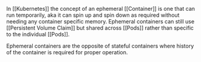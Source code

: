 In [[Kubernetes]] the concept of an ephemeral [[Container]] is one that can run temporarily, aka it can spin up and spin down as required without needing any container specific memory.
Ephemeral containers can still use [[Persistent Volume Claim]] but shared across [[Pods]] rather than specific to the individual [[Pods]].

Ephemeral containers are the opposite of stateful containers where history of the container is required for proper operation.